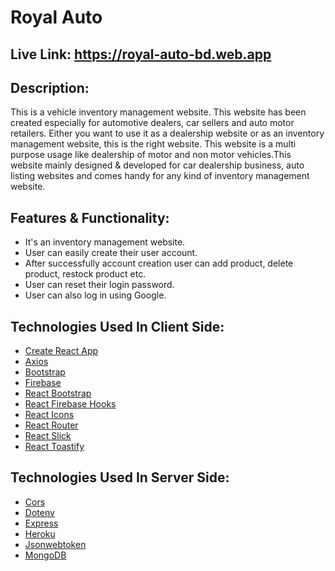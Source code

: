 # Royal Auto

## Live Link: https://royal-auto-bd.web.app

## Description:

This is a vehicle inventory management website. This website has been created especially for automotive dealers, car sellers and auto motor retailers. Either you want to use it as a dealership website or as an inventory management website, this is the right website. This website is a multi purpose usage like dealership of motor and non motor vehicles.This website mainly designed & developed for car dealership business, auto listing websites and comes handy for any kind of inventory management website.

## Features & Functionality:

- It's an inventory management website.
- User can easily create their user account.
- After successfully account creation user can add product, delete product, restock product etc.
- User can reset their login password.
- User can also log in using Google.

## Technologies Used In Client Side:

- [Create React App](https://github.com/facebook/create-react-app)
- [Axios](https://axios-http.com)
- [Bootstrap](https://getbootstrap.com)
- [Firebase](https://firebase.google.com)
- [React Bootstrap](https://react-bootstrap.github.io)
- [React Firebase Hooks](https://github.com/CSFrequency/react-firebase-hooks)
- [React Icons](https://react-icons.github.io/react-icons)
- [React Router](https://reactrouter.com/docs/en/v6/getting-started/overview)
- [React Slick](https://react-slick.neostack.com)
- [React Toastify](https://fkhadra.github.io/react-toastify/introduction)

## Technologies Used In Server Side:

- [Cors](https://www.npmjs.com/package/cors)
- [Dotenv](https://www.npmjs.com/package/dotenv)
- [Express](https://expressjs.com)
- [Heroku](https://www.heroku.com)
- [Jsonwebtoken](https://jwt.io)
- [MongoDB](https://www.mongodb.com)
